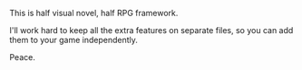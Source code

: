 This is half visual novel, half RPG framework.

I'll work hard to keep all the extra features on separate files, so you can add them to your game independently.

Peace.
